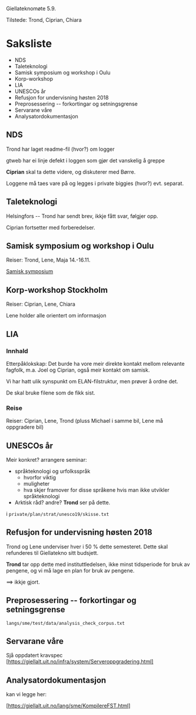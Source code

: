 Giellateknomøte 5.9.

Tilstede: Trond, Ciprian, Chiara

# Saksliste

* NDS
* Taleteknologi
* Samisk symposium og workshop i Oulu
* Korp-workshop
* LIA
* UNESCOs år
* Refusjon for undervisning høsten 2018
* Preprosessering -- forkortingar og setningsgrense
* Servarane våre
* Analysatordokumentasjon

##  NDS
Trond har laget readme-fil (hvor?) om logger

gtweb har ei linje defekt i loggen som gjør det vanskelig å greppe

**Ciprian** skal ta dette videre, og diskuterer med Børre.

Loggene må taes vare på og legges i private biggies (hvor?) evt. separat.

##  Taleteknologi
Helsingfors -- Trond har sendt brev, ikkje fått svar, følgjer opp.

Ciprian fortsetter med forberedelser.

##  Samisk symposium og workshop i Oulu
Reiser: Trond, Lene, Maja  14.-16.11.

[Samisk symposium](http://www.oulu.fi/giellagas/symposia2018)

##  Korp-workshop Stockholm
Reiser: Ciprian, Lene, Chiara

Lene holder alle orientert om informasjon

##  LIA
### Innhald
Etterpåklokskap: Det burde ha vore meir direkte kontakt mellom relevante fagfolk,
m.a. Joel og Ciprian, også meir kontakt om samisk.

Vi har hatt ulik synspunkt om ELAN-filstruktur, men prøver å ordne det.

De skal bruke filene som de fikk sist.

### Reise
Reiser: Ciprian, Lene, Trond (pluss Michael i samme bil, Lene må oppgradere bil)

##  UNESCOs år
Meir konkret? arrangere seminar:
* språkteknologi og urfolksspråk
    - hvorfor viktig
    - muligheter
    - hva skjer framover for disse språkene hvis man ikke utvikler språkteknologi
* Arktisk råd? andre? **Trond** ser på dette.

i `private/plan/strat/unesco19/skisse.txt`

##  Refusjon for undervisning høsten 2018
Trond og Lene underviser hver i 50 % dette semesteret. Dette skal refunderes til Giellatekno sitt budsjett.

**Trond** tar opp dette med instituttledelsen, ikke minst tidsperiode for bruk av pengene, og vi må lage en plan for bruk av pengene.

==> ikkje gjort.

##  Preprosessering -- forkortingar og setningsgrense

`langs/sme/test/data/analysis_check_corpus.txt`

##  Servarane våre
Sjå oppdatert kravspec [https://giellalt.uit.no/infra/system/Serveroppgradering.html]

## Analysatordokumentasjon

kan vi legge her:

[https://giellalt.uit.no/lang/sme/KompilereFST.html]
